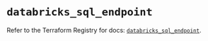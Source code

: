 # `databricks_sql_endpoint`

Refer to the Terraform Registry for docs: [`databricks_sql_endpoint`](https://registry.terraform.io/providers/databricks/databricks/1.81.0/docs/resources/sql_endpoint).
